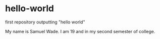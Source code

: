 # hello-world
first repository outputting "hello world"

My name is Samuel Wade. I am 19 and in my second semester of college.
